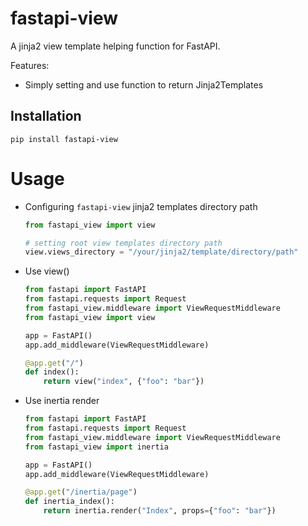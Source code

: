 # fastapi-view

A jinja2 view template helping function for FastAPI.

Features:

- Simply setting and use function to return Jinja2Templates

## Installation

```shell
pip install fastapi-view
```

# Usage

- Configuring `fastapi-view` jinja2 templates directory path

  ```python
  from fastapi_view import view

  # setting root view templates directory path
  view.views_directory = "/your/jinja2/template/directory/path"
  ```

- Use view()

  ```python
  from fastapi import FastAPI
  from fastapi.requests import Request
  from fastapi_view.middleware import ViewRequestMiddleware
  from fastapi_view import view

  app = FastAPI()
  app.add_middleware(ViewRequestMiddleware)

  @app.get("/")
  def index():
      return view("index", {"foo": "bar"})

  ```

- Use inertia render

  ```python
  from fastapi import FastAPI
  from fastapi.requests import Request
  from fastapi_view.middleware import ViewRequestMiddleware
  from fastapi_view import inertia

  app = FastAPI()
  app.add_middleware(ViewRequestMiddleware)

  @app.get("/inertia/page")
  def inertia_index():
      return inertia.render("Index", props={"foo": "bar"})

  ```

